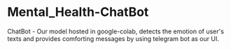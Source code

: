 # Mental_Health-ChatBot
ChatBot - Our model hosted in google-colab, detects the emotion of user's texts and provides comforting messages by using telegram bot as our UI.
